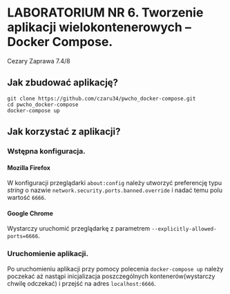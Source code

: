 # LABORATORIUM NR 6. Tworzenie aplikacji wielokontenerowych – Docker Compose.
Cezary Zaprawa 7.4/8

## Jak zbudować aplikację?

```
git clone https://github.com/czaru34/pwcho_docker-compose.git
cd pwcho_docker-compose
docker-compose up
```

## Jak korzystać z aplikacji?

### Wstępna konfiguracja.

#### Mozilla Firefox

W konfiguracji przeglądarki ```about:config``` należy utworzyć preferencję typu *string* o nazwie ```network.security.ports.banned.override``` i nadać temu polu wartość ```6666```.

#### Google Chrome

Wystarczy uruchomić przeglądarkę z parametrem ```--explicitly-allowed-ports=6666```.

### Uruchomienie aplikacji.

Po uruchomieniu aplikacji przy pomocy polecenia ```docker-compose up``` należy poczekać aż nastąpi inicjalizacja poszczególnych kontenerów(wystarczy chwilę odczekać) i przejść na adres ```localhost:6666```.